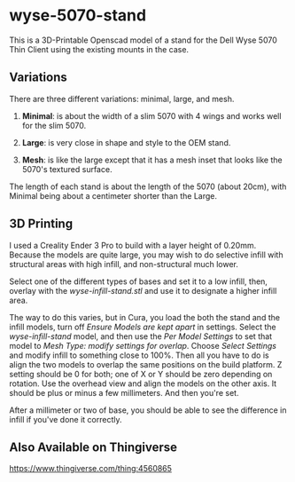 # wyse-5070-stand
This is a 3D-Printable Openscad model of a stand for the Dell Wyse 5070 Thin Client using
the existing mounts in the case.

## Variations

There are three different variations: minimal, large, and mesh.

1. **Minimal**: is about the width of a slim 5070 with 4 wings and works well for the slim 5070.

2. **Large**: is very close in shape and style to the OEM stand.

3. **Mesh**: is like the large except that it has a mesh inset that looks like the 5070's textured surface.

The length of each stand is about the length of the 5070 (about 20cm), with Minimal being about a centimeter shorter than the Large.

## 3D Printing

I used a Creality Ender 3 Pro to build with a layer height of 0.20mm. Because the models are quite large, you may wish to do
selective infill with structural areas with high infill, and non-structural much lower.

Select one of the different types of bases and set it to a low infill, then, overlay with the _wyse-infill-stand.stl_ and use it to designate a higher infill area.

The way to do this varies, but in Cura, you load the both the stand and the infill models, turn off _Ensure Models are kept apart_ in settings. Select the _wyse-infill-stand_ model, and
then use the _Per Model Settings_ to set that model to _Mesh Type: modify settings for overlap_. Choose _Select Settings_ and modify infill to something
close to 100%. Then all you have to do is align the two models to overlap the same positions on the build platform.
Z setting should be 0 for both; one of X or Y should be zero depending on rotation. Use the overhead view and align the models
on the other axis. It should be plus or minus a few millimeters. And then you're set.

After a millimeter or two of base, you should be able to see the difference in infill if you've done it correctly.

## Also Available on Thingiverse
https://www.thingiverse.com/thing:4560865

